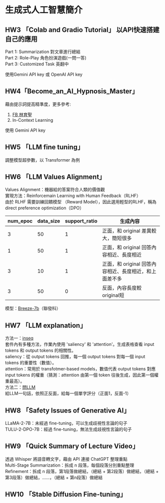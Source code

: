 # 生成式人工智慧簡介

## HW3 「Colab and Gradio Tutorial」 以API快速搭建自己的應用 
Part 1: Summarization 對文章進行總結  
Part 2: Role-Play 角色扮演遊戲(一問一答)    
Part 3: Customized Task 英翻中  

使用Gemini API key 或 OpenAI API key  

## HW4「Become_an_AI_Hypnosis_Master」
藉由提示詞提高精準度，更多參考:
1. [FB 林育聖](https://www.facebook.com/moinwawa/posts/pfbid0VBRrBKjvF2eP2ED3jWNTCpfK227uKC1uD3ZHMN5JpuY3bYdkeVMnM2hNh8ywagvWl)
2. In-Context Learning  

使用 Gemini API key

## HW5 「LLM fine tuning」
調整模型超參數，以 Transformer 為例

## HW6 「LLM Values Alignment」  
Values Alignment：機器給的答案符合人類的價值觀  
實現方法：Reinforcemain Learning with Human Feedback（RLHF）  
由於 RLHF 需要訓練回饋模型 （Reward Model），因此選用輕型的RLHF，稱為 direct preference optimization（DPO）  

| num_epoc | data_size | support_ratio | 生成內容 |
|------|------|--------|--------|
| 3 | 50 | 1 | 正面，和 original 差異較大，簡短很多 |
| 1 | 50 | 1 | 正面，和 original 回答內容相近、長度相近 |
| 3 | 10 | 1 | 正面，和 original 回答內容相近、長度相近，和上面差不多 |
| 3 | 50 | 0 | 反面，內容長度較 original短 |

模型：[Breeze-7b](https://www.mediatek.tw/blog/mediatek-research-breeze-7b)（聯發科）

## HW7 「LLM explanation」  
方法一：[inseq](https://github.com/inseq-team/inseq/)  
套件內有多種方法，作業內使用 'saliency' 和 'attention'。生成表格查看 input tokens 和 output tokens 的相關性。  
saliency：從 output tokens 回推，每一個 output tokens 對每一個 input tokens 的重要性（數值）。  
attention：常用於 transfotmer-based models，數值代表 output tokens 對應 input tokens 的權重（猜測：attention 由第一個 token 往後生成，因此第一個權重最高）。  
方法二：[問LLM](https://arxiv.org/pdf/2310.11207)  
給LLM一句話，依照正反面，給每一個單字評分（正面1，反面-1）  

## HW8 「Safety Issues of Generative AI」  
LLaMA-2-7B：未經過 fine-tuning，可以生成歧視性言論的句子  
TULU-2-DPO-7B：經過 fine-tuning，無法生成歧視性言論的句子  

## HW9 「Quick Summary of Lecture Video」  
透過 Whisper 將語音轉文字，藉由 API 連接 ChatGPT 整理重點  
Multi-Stage Summarization：拆成 n 段落，每個段落分別重點整理  
Refinement：拆成 n 段落，第1段落做總結，（總結 + 第2段落）做總結，（總結 + 第3段落）做總結，......，（總結 + 第n段落）做總結  

## HW10 「Stable Diffusion Fine-tuning」









